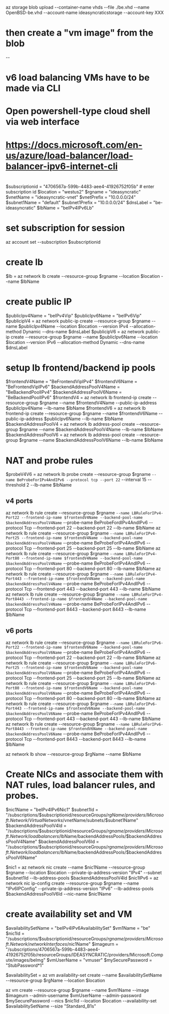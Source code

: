 az storage blob upload     --container-name vhds     --file ./be.vhd     --name OpenBSD-be.vhd     --account-name ideasyncraticstorage     --account-key XXX
# then create a "vm image" from the blob
--

# v6 load balancing VMs have to be made via CLI 
# Open powershell-type cloud shell via web interface
# https://docs.microsoft.com/en-us/azure/load-balancer/load-balancer-ipv6-internet-cli
#

$subscriptionid = "4706567a-599b-4483-aee4-41926752f05b"  # enter subscription id
$location = "westus2"
$rgname = "ideasyncratic"
$vnetName = "ideasyncratic-vnet"
$vnetPrefix = "10.0.0.0/24"
$subnet1Name = "default"
$subnet1Prefix = "10.0.0.0/24"
$dnsLabel = "be-ideasyncratic"
$lbName = "beIPv4IPv6Lb"


# set subscription for session
az account set --subscription $subscriptionid

# create lb
$lb = az network lb create --resource-group $rgname --location $location --name $lbName

# create public IP
$publicIpv4Name = "beIPv4Vip"
$publicIpv6Name = "beIPv6Vip"
$publicipV4 = az network public-ip create --resource-group $rgname --name $publicIpv4Name --location $location --version IPv4 --allocation-method Dynamic --dns-name $dnsLabel
$publicipV6 = az network public-ip create --resource-group $rgname --name $publicIpv6Name --location $location --version IPv6 --allocation-method Dynamic --dns-name $dnsLabel


# setup lb frontend/backend ip pools
$frontendV4Name = "BeFrontendVipIPv4"
$frontendV6Name = "BeFrontendVipIPv6"
$backendAddressPoolV4Name = "BeBackendPoolIPv4"
$backendAddressPoolV6Name = "BeBackendPoolIPv6"
$frontendV4 = az network lb frontend-ip create --resource-group $rgname --name $frontendV4Name --public-ip-address $publicIpv4Name --lb-name $lbName
$frontendV6 = az network lb frontend-ip create --resource-group $rgname --name $frontendV6Name --public-ip-address $publicIpv6Name --lb-name $lbName
$backendAddressPoolV4 = az network lb address-pool create --resource-group $rgname --name $backendAddressPoolV4Name --lb-name $lbName
$backendAddressPoolV6 = az network lb address-pool create --resource-group $rgname --name $backendAddressPoolV6Name --lb-name $lbName

# NAT and probe rules
$probeV4V6 = az network lb probe create --resource-group $rgname `
               --name BeProbeForIPv4AndIPv6 --protocol tcp --port 22 `
               --interval 15 --threshold 2 --lb-name $lbName
## v4 ports
az network lb rule create --resource-group $rgname `
                --name LBRuleForIPv4-Port22 --frontend-ip-name $frontendV4Name --backend-pool-name $backendAddressPoolV4Name `
                --probe-name BeProbeFordIPv4AndIPv6 --protocol Tcp --frontend-port 22 --backend-port 22 --lb-name $lbName
az network lb rule create --resource-group $rgname `
                --name LBRuleForIPv4-Port25 --frontend-ip-name $frontendV4Name --backend-pool-name $backendAddressPoolV4Name `
                --probe-name BeProbeForIPv4AndIPv6 --protocol Tcp --frontend-port 25 --backend-port 25 --lb-name $lbName
az network lb rule create --resource-group $rgname `
                --name LBRuleForIPv4-Port80 --frontend-ip-name $frontendV4Name --backend-pool-name $backendAddressPoolV4Name `
                --probe-name BeProbeForIPv4AndIPv6 --protocol Tcp --frontend-port 80 --backend-port 80 --lb-name $lbName
az network lb rule create --resource-group $rgname `
                --name LBRuleForIPv4-Port443 --frontend-ip-name $frontendV4Name --backend-pool-name $backendAddressPoolV4Name `
                --probe-name BeProbeForIPv4AndIPv6 --protocol Tcp --frontend-port 443 --backend-port 443 --lb-name $lbName
az network lb rule create --resource-group $rgname `
                --name LBRuleForIPv4-Port8443 --frontend-ip-name $frontendV4Name --backend-pool-name $backendAddressPoolV4Name `
                --probe-name BeProbeForIPv4AndIPv6 --protocol Tcp --frontend-port 8443 --backend-port 8443 --lb-name $lbName

## v6 ports
az network lb rule create --resource-group $rgname `
                --name LBRuleForIPv6-Port22 --frontend-ip-name $frontendV6Name --backend-pool-name $backendAddressPoolV6Name `
                --probe-name BeProbeForIPv4AndIPv6 --protocol Tcp --frontend-port 22 --backend-port 22 --lb-name $lbName
az network lb rule create --resource-group $rgname `
                --name LBRuleForIPv6-Port25 --frontend-ip-name $frontendV6Name --backend-pool-name $backendAddressPoolV6Name `
                --probe-name BeProbeForIPv4AndIPv6 --protocol Tcp --frontend-port 25 --backend-port 25 --lb-name $lbName
az network lb rule create --resource-group $rgname `
                --name LBRuleForIPv6-Port80 --frontend-ip-name $frontendV6Name --backend-pool-name $backendAddressPoolV6Name `
                --probe-name BeProbeForIPv4AndIPv6 --protocol Tcp --frontend-port 80 --backend-port 80 --lb-name $lbName
az network lb rule create --resource-group $rgname `
                --name LBRuleForIPv6-Port443 --frontend-ip-name $frontendV6Name --backend-pool-name $backendAddressPoolV6Name `
                --probe-name BeProbeForIPv4AndIPv6 --protocol Tcp --frontend-port 443 --backend-port 443 --lb-name $lbName
az network lb rule create --resource-group $rgname `
                --name LBRuleForIPv6-Port8443 --frontend-ip-name $frontendV6Name --backend-pool-name $backendAddressPoolV6Name `
                --probe-name BeProbeForIPv4AndIPv6 --protocol Tcp --frontend-port 8443 --backend-port 8443 --lb-name $lbName

az network lb show --resource-group $rgName --name $lbName

# Create NICs and associate them with NAT rules, load balancer rules, and probes.

$nic1Name = "beIPv4IPv6Nic1"
$subnet1Id = "/subscriptions/$subscriptionid/resourceGroups/$rgName/providers/Microsoft.Network/VirtualNetworks/$vnetName/subnets/$subnet1Name"
$backendAddressPoolV4Id = "/subscriptions/$subscriptionid/resourceGroups/$rgname/providers/Microsoft.Network/loadbalancers/$lbName/backendAddressPools/$backendAddressPoolV4Name"
$backendAddressPoolV6Id = "/subscriptions/$subscriptionid/resourceGroups/$rgname/providers/Microsoft.Network/loadbalancers/$lbName/backendAddressPools/$backendAddressPoolV6Name"

$nic1 = az network nic create --name $nic1Name --resource-group $rgname --location $location --private-ip-address-version "IPv4" --subnet $subnet1Id --lb-address-pools $backendAddressPoolV4Id 
$nic1IPv6 = az network nic ip-config create --resource-group $rgname --name "IPv6IPConfig" --private-ip-address-version "IPv6" --lb-address-pools $backendAddressPoolV6Id --nic-name $nic1Name

# create availability set and VM

$availabilitySetName = "beIPv4IPv6AvailabilitySet"
$vm1Name = "be"
$nic1Id = "/subscriptions/$subscriptionid/resourceGroups/$rgname/providers/Microsoft.Network/networkInterfaces/$nic1Name"
$imageurn = "/subscriptions/4706567a-599b-4483-aee4-41926752f05b/resourceGroups/IDEASYNCRATIC/providers/Microsoft.Compute/images/beImg"
$vmUserName = "vmuser"
$mySecurePassword = "StubPassword*1"

$availabilitySet = az vm availability-set create --name $availabilitySetName --resource-group $rgName --location $location

az vm create --resource-group $rgname --name $vm1Name --image $imageurn --admin-username $vmUserName --admin-password $mySecurePassword --nics $nic1Id --location $location --availability-set $availabilitySetName --size "Standard_B1s" 

